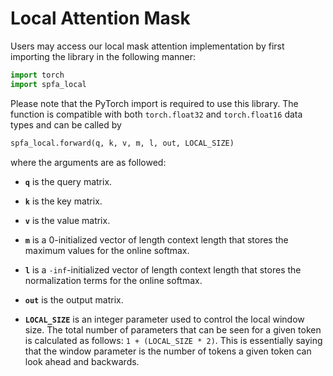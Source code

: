 # Local Attention Mask

Users may access our local mask attention implementation by first importing the library in the following manner:

```python
import torch
import spfa_local
```

Please note that the PyTorch import is required to use this library. The function is compatible with both `torch.float32` and `torch.float16` data types and can be called by

```python
spfa_local.forward(q, k, v, m, l, out, LOCAL_SIZE)
```

where the arguments are as followed:

- **`q`** is the query matrix.

- **`k`** is the key matrix.

- **`v`** is the value matrix.

- **`m`** is a 0-initialized vector of length context length that stores the maximum values for the online softmax.

- **`l`** is a `-inf`-initialized vector of length context length that stores the normalization terms for the online softmax.

- **`out`** is the output matrix.

- **`LOCAL_SIZE`** is an integer parameter used to control the local window size. The total number of parameters that can be seen for a given token is calculated as follows: `1 + (LOCAL_SIZE * 2)`. This is essentially saying that the window parameter is the number of tokens a given token can look ahead and backwards.